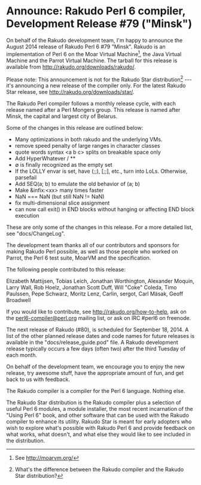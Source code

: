 # Announce: Rakudo Perl 6 compiler, Development Release #79 ("Minsk")

On behalf of the Rakudo development team, I'm happy to announce the
August 2014 release of Rakudo Perl 6 #79 "Minsk". Rakudo is an
implementation of Perl 6 on the Moar Virtual Machine[^1], the Java Virtual
Machine and the Parrot Virtual Machine. The tarball for this release
is available from <http://rakudo.org/downloads/rakudo/>.

Please note: This announcement is not for the Rakudo Star
distribution[^2] --- it's announcing a new release of the compiler
only. For the latest Rakudo Star release, see
<http://rakudo.org/downloads/star/>.

The Rakudo Perl compiler follows a monthly release cycle, with each release
named after a Perl Mongers group. This release is named after Minsk, the
capital and largest city of Belarus.

Some of the changes in this release are outlined below:

+ Many optimizations in both rakudo and the underlying VMs.
+ remove speed penalty of large ranges in character classes
+ quote words syntax \<a b c\> splits on breakable space only
+ Add HyperWhatever / **
+ ∅ is finally recognized as the empty set
+ If the LOLLY envar is set, have (;;), [;;], etc., turn into LoLs. Otherwise, parsefail
+ Add SEQ(a; b) to emulate the old behavior of (a; b)
+ Make &infix:\<xx\> many times faster
+ NaN === NaN (but still NaN != NaN)
+ fix multi-dimensional slice assignment
+ can now call exit() in END blocks without hanging or affecting END block execution

These are only some of the changes in this release. For a more
detailed list, see "docs/ChangeLog".

The development team thanks all of our contributors and sponsors for
making Rakudo Perl possible, as well as those people who worked on
Parrot, the Perl 6 test suite, MoarVM and the specification.

The following people contributed to this release:

Elizabeth Mattijsen, Tobias Leich, Jonathan Worthington, Alexander Moquin,
Larry Wall, Rob Hoelz, Jonathan Scott Duff, Will "Coke" Coleda, Timo
Paulssen, Pepe Schwarz, Moritz Lenz, Carlin, sergot, Carl Mäsak, Geoff Broadwell

If you would like to contribute, see <http://rakudo.org/how-to-help>,
ask on the <perl6-compiler@perl.org> mailing list, or ask on IRC
\#perl6 on freenode.

The next release of Rakudo (#80), is scheduled for September 18, 2014.
A list of the other planned release dates and code names for future
releases is available in the "docs/release_guide.pod" file. A Rakudo
development release typically occurs a few days (often two) after the
third Tuesday of each month.

On behalf of the development team, we encourage you to enjoy the new release,
try awesome stuff, have the appropriate amount of fun, and get back to us
with feedback.

[^1]: See <http://moarvm.org/>

[^2]: What's the difference between the Rakudo compiler and the Rakudo
Star distribution?

The Rakudo compiler is a compiler for the Perl 6 language.
Nothing else.

The Rakudo Star distribution is the Rakudo compiler plus a selection
of useful Perl 6 modules, a module installer, the most recent
incarnation of the "Using Perl 6" book, and other software that can
be used with the Rakudo compiler to enhance its utility.  Rakudo Star
is meant for early adopters who wish to explore what's possible with
Rakudo Perl 6 and provide feedback on what works, what doesn't, and
what else they would like to see included in the distribution.
